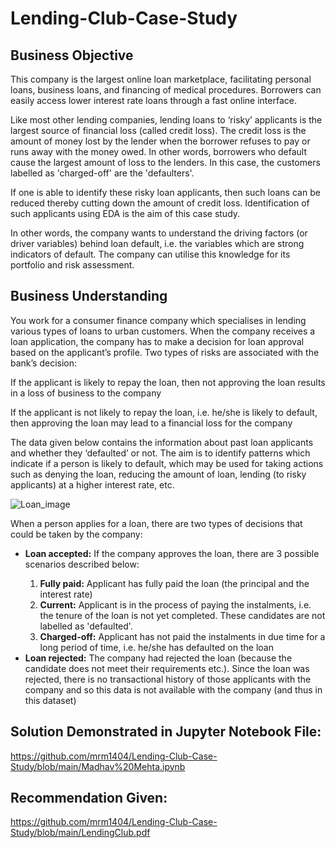 # Lending-Club-Case-Study

## Business Objective
This company is the largest online loan marketplace, facilitating personal loans, business loans, and financing of medical procedures. Borrowers can easily access lower interest rate loans through a fast online interface. 

Like most other lending companies, lending loans to ‘risky’ applicants is the largest source of financial loss (called credit loss). The credit loss is the amount of money lost by the lender when the borrower refuses to pay or runs away with the money owed. In other words, borrowers who default cause the largest amount of loss to the lenders. In this case, the customers labelled as 'charged-off' are the 'defaulters'. 

If one is able to identify these risky loan applicants, then such loans can be reduced thereby cutting down the amount of credit loss. Identification of such applicants using EDA is the aim of this case study.

In other words, the company wants to understand the driving factors (or driver variables) behind loan default, i.e. the variables which are strong indicators of default.  The company can utilise this knowledge for its portfolio and risk assessment. 

## Business Understanding

You work for a consumer finance company which specialises in lending various types of loans to urban customers. When the company receives a loan application, the company has to make a decision for loan approval based on the applicant’s profile. Two types of risks are associated with the bank’s decision:

If the applicant is likely to repay the loan, then not approving the loan results in a loss of business to the company

If the applicant is not likely to repay the loan, i.e. he/she is likely to default, then approving the loan may lead to a financial loss for the company

 The data given below contains the information about past loan applicants and whether they ‘defaulted’ or not. The aim is to identify patterns which indicate if a person is likely to default, which may be used for taking actions such as denying the loan, reducing the amount of loan, lending (to risky applicants) at a higher interest rate, etc.
 
 ![Loan_image](https://user-images.githubusercontent.com/39112641/213905708-6b24cbc3-6e5a-4b6d-9a57-7c0bb0d948c9.png)

When a person applies for a loan, there are two types of decisions that could be taken by the company:

<ul>
<li> <b>Loan accepted:</b> If the company approves the loan, there are 3 possible scenarios described below:</li>
  <ol>
  <li> <b>Fully paid:</b> Applicant has fully paid the loan (the principal and the interest rate)

  <li> <b>Current:</b> Applicant is in the process of paying the instalments, i.e. the tenure of the loan is not yet completed. These candidates are not labelled as 'defaulted'.

  <li> <b>Charged-off:</b> Applicant has not paid the instalments in due time for a long period of time, i.e. he/she has defaulted on the loan 
  </ol>
<li> <b>Loan rejected:</b> The company had rejected the loan (because the candidate does not meet their requirements etc.). Since the loan was rejected, there is no transactional history of those applicants with the company and so this data is not available with the company (and thus in this dataset)</li>
</ul>

## Solution Demonstrated in Jupyter Notebook File:
https://github.com/mrm1404/Lending-Club-Case-Study/blob/main/Madhav%20Mehta.ipynb

## Recommendation Given:
https://github.com/mrm1404/Lending-Club-Case-Study/blob/main/LendingClub.pdf
